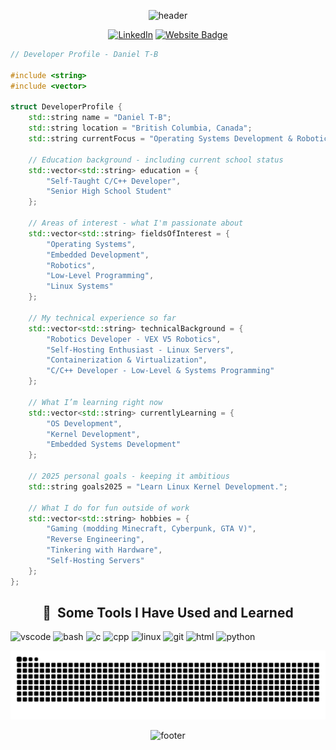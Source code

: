 <div align="center">

![header](https://capsule-render.vercel.app/api?type=waving&height=175&color=gradient&text=Hello%20World&textBg=false&reversal=true&section=header&fontSize=70&desc=I'm%20Daniel!)
  
[![LinkedIn](https://img.shields.io/badge/linkedin-%230077B5.svg?style=for-the-badge&logo=linkedin&logoColor=white)](https://www.linkedin.com/in/daniel-treiber-bobylev-1a99bb354)
  <a href="https://sulphurium.com">
    <img src="https://img.shields.io/badge/Website-Click%20Here-blue?style=for-the-badge" alt="Website Badge">
  </a>

</div>

```cpp
// Developer Profile - Daniel T-B

#include <string>
#include <vector>

struct DeveloperProfile {
    std::string name = "Daniel T-B";
    std::string location = "British Columbia, Canada";
    std::string currentFocus = "Operating Systems Development & Robotics";

    // Education background - including current school status
    std::vector<std::string> education = {
        "Self-Taught C/C++ Developer",
        "Senior High School Student"
    };

    // Areas of interest - what I'm passionate about
    std::vector<std::string> fieldsOfInterest = {
        "Operating Systems",
        "Embedded Development",
        "Robotics",
        "Low-Level Programming",
        "Linux Systems"
    };

    // My technical experience so far
    std::vector<std::string> technicalBackground = {
        "Robotics Developer - VEX V5 Robotics",
        "Self-Hosting Enthusiast - Linux Servers",
        "Containerization & Virtualization",
        "C/C++ Developer - Low-Level & Systems Programming"
    };

    // What I’m learning right now
    std::vector<std::string> currentlyLearning = {
        "OS Development",
        "Kernel Development",
        "Embedded Systems Development"
    };

    // 2025 personal goals - keeping it ambitious
    std::string goals2025 = "Learn Linux Kernel Development.";

    // What I do for fun outside of work
    std::vector<std::string> hobbies = {
        "Gaming (modding Minecraft, Cyberpunk, GTA V)",
        "Reverse Engineering",
        "Tinkering with Hardware",
        "Self-Hosting Servers"
    };
};
```
<div align="center">

<h2> 🚀 &nbsp;Some Tools I Have Used and Learned</h2>
<p align="left">
<img src="https://cdn.jsdelivr.net/gh/devicons/devicon/icons/vscode/vscode-original.svg" alt="vscode" width="45" height="45"/>
<img src="https://cdn.jsdelivr.net/gh/devicons/devicon/icons/bash/bash-original.svg" alt="bash" width="45" height="45"/>
<img src="https://cdn.jsdelivr.net/gh/devicons/devicon@latest/icons/c/c-original.svg" alt="c" width="45" height="45"/>
<img src="https://cdn.jsdelivr.net/gh/devicons/devicon@latest/icons/cplusplus/cplusplus-original.svg" alt="cpp" width="45" height="45"/>
<img src="https://cdn.jsdelivr.net/gh/devicons/devicon@latest/icons/linux/linux-original.svg" alt="linux" width="45" height="45"/>
<img src="https://cdn.jsdelivr.net/gh/devicons/devicon@latest/icons/git/git-original.svg" alt="git" width="45" height="45"/>
<img src="https://cdn.jsdelivr.net/gh/devicons/devicon@latest/icons/html5/html5-original.svg" alt="html" width="45" height="45"/>
<img src="https://cdn.jsdelivr.net/gh/devicons/devicon@latest/icons/python/python-original-wordmark.svg" alt="python" width="45" height="45"/>
</p>

![Snake animation](https://github.com/varig203/varig203/blob/output/github-contribution-grid-snake-v2.svg)

![footer](https://capsule-render.vercel.app/api?type=waving&height=200&color=gradient&section=footer)
</div>
